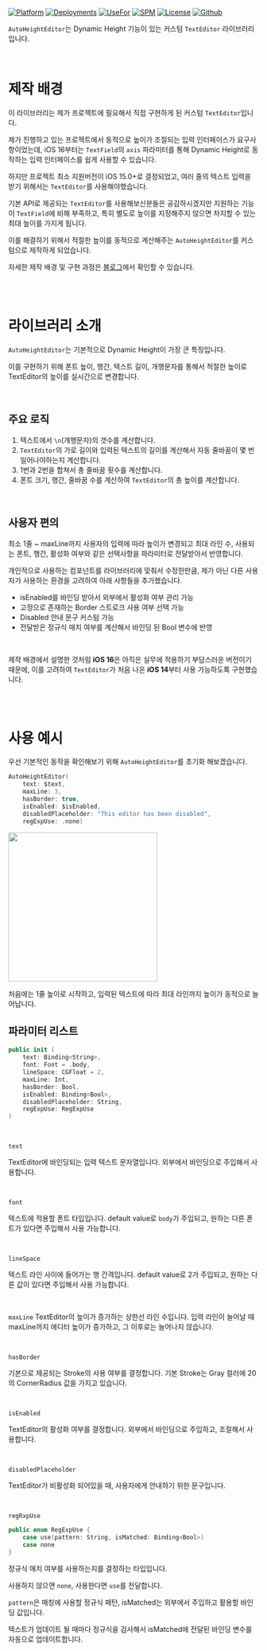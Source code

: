 [![Platform](https://img.shields.io/badge/Platform-iOS_iPadOS-orange.svg)](https://developer.apple.com/ios/)
[![Deployments](https://img.shields.io/badge/Deployments-14.0+-skyblue.svg)](https://developer.apple.com/documentation/ios-ipados-release-notes/ios-ipados-14-release-notes)
[![UseFor](https://img.shields.io/badge/UseFor-SwiftUI-blue.svg)](https://developer.apple.com/xcode/swiftui/)
[![SPM](https://img.shields.io/badge/SPM-Compatible-khaki.svg)](https://github.com/apple/swift-package-manager)
[![License](https://img.shields.io/badge/License-MIT-yellow.svg)](https://github.com/wontaeyoung/AutoHeightEditor/blob/main/LICENSE)
[![Github](https://img.shields.io/badge/Author-wontaeyoung-red.svg)](https://www.github.com/wontaeyoung)

`AutoHeightEditor`는 Dynamic Height 기능이 있는 커스텀 `TextEditor` 라이브러리입니다. 

<br>

# 제작 배경

이 라이브러리는 제가 프로젝트에 필요해서 직접 구현하게 된 커스텀 `TextEditor`입니다.

제가 진행하고 있는 프로젝트에서 동적으로 높이가 조절되는 입력 인터페이스가 요구사항이었는데, iOS 16부터는 `TextField`의 `axis` 파라미터를 통해 Dynamic Height로 동작하는 입력 인터페이스를 쉽게 사용할 수 있습니다.

하지만 프로젝트 최소 지원버전이 iOS 15.0+로 결정되었고, 여러 줄의 텍스트 입력을 받기 위해서는 `TextEditor`를 사용해야했습니다.

기본 API로 제공되는 `TextEditor`를 사용해보신분들은 공감하시겠지만 지원하는 기능이 `TextField`에 비해 부족하고, 특히 별도로 높이를 지정해주지 않으면 차지할 수 있는 최대 높이를 가지게 됩니다.

이를 해결하기 위해서 적절한 높이를 동적으로 계산해주는 `AutoHeightEditor`를 커스텀으로 제작하게 되었습니다.

자세한 제작 배경 및 구현 과정은 [블로그](https://velog.io/@wontaeyoung/swiftui4)에서 확인할 수 있습니다.

<br><br>

# 라이브러리 소개

`AutoHeightEditor`는 기본적으로 Dynamic Height이 가장 큰 특징입니다.

이를 구현하기 위해 폰트 높이, 행간, 텍스트 길이, 개행문자를 통해서 적절한 높이로 TextEditor의 높이를 실시간으로 변경합니다.

<br>

## 주요 로직

1. 텍스트에서 `\n`(개행문자)의 갯수를 계산합니다.
2. `TextEditor`의 가로 길이와 입력된 텍스트의 길이를 계산해서 자동 줄바꿈이 몇 번 일어나야하는지 계산합니다.
3. 1번과 2번을 합쳐서 총 줄바꿈 횟수를 계산합니다.
4. 폰트 크기, 행간, 줄바꿈 수를 계산하여 `TextEditor`의 총 높이를 계산합니다.

<br>

## 사용자 편의

최소 1줄 ~ maxLine까지 사용자의 입력에 따라 높이가 변경되고 최대 라인 수, 사용되는 폰트, 행간, 활성화 여부와 같은 선택사항을 파라미터로 전달받아서 반영합니다.

개인적으로 사용하는 컴포넌트를 라이브러리에 맞춰서 수정한만큼, 제가 아닌 다른 사용자가 사용하는 환경을 고려하여 아래 사항들을 추가했습니다.

- isEnabled를 바인딩 받아서 외부에서 활성화 여부 관리 가능
- 고정으로 존재하는 Border 스트로크 사용 여부 선택 가능
- Disabled 안내 문구 커스텀 가능
- 전달받은 정규식 매치 여부를 계산해서 바인딩 된 Bool 변수에 반영

<br>

제작 배경에서 설명한 것처럼 **iOS 16**은 아직은 실무에 적용하기 부담스러운 버전이기 때문에, 이를 고려하여 `TextEditor`가 처음 나온 **iOS 14**부터 사용 가능하도록 구현했습니다.

<br><br>

# 사용 예시

우선 기본적인 동작을 확인해보기 위해 `AutoHeightEditor`를 초기화 해보겠습니다.

```swift
AutoHeightEditor(
    text: $text,
    maxLine: 3,
    hasBorder: true,
    isEnabled: $isEnabled,
    disabledPlaceholder: "This editor has been disabled",
    regExpUse: .none)
```

<img width="300" src="https://github.com/wontaeyoung/AutoHeightEditor/assets/45925685/4465d282-3bba-42c3-bd4f-45e8bfdb695f">

<br>

처음에는 1줄 높이로 시작하고, 입력된 텍스트에 따라 최대 라인까지 높이가 동적으로 늘어납니다.

## 파라미터 리스트

```swift
public init (
    text: Binding<String>,
    font: Font = .body,
    lineSpace: CGFloat = 2,
    maxLine: Int,
    hasBorder: Bool,
    isEnabled: Binding<Bool>,
    disabledPlaceholder: String,
    regExpUse: RegExpUse
)
```

<br>

`text`

TextEditor에 바인딩되는 입력 텍스트 문자열입니다. 외부에서 바인딩으로 주입해서 사용합니다.

<br>

`font`

텍스트에 적용할 폰트 타입입니다. default value로 `body`가 주입되고, 원하는 다른 폰트가 있다면 주입해서 사용 가능합니다.

<br>

`lineSpace`

텍스트 라인 사이에 들어가는 행 간격입니다. default value로 2가 주입되고, 원하는 다른 값이 있다면 주입해서 사용 가능합니다.

<br>

`maxLine`
TextEditor의 높이가 증가하는 상한선 라인 수입니다. 입력 라인이 늘어날 때 maxLine까지 에디터 높이가 증가하고, 그 이후로는 늘어나지 않습니다.

<br>

`hasBorder`

기본으로 제공되는 Stroke의 사용 여부를 결정합니다. 기본 Stroke는 Gray 컬러에 20의 CornerRadius 값을 가지고 있습니다.

<br>

`isEnabled`

TextEditor의 활성화 여부를 결정합니다. 외부에서 바인딩으로 주입하고, 조절해서 사용합니다.

<br>

`disabledPlaceholder`

TextEditor가 비활성화 되어있을 때, 사용자에게 안내하기 위한 문구입니다.

<br>

`regRxpUse`

```swift
public enum RegExpUse {
    case use(pattern: String, isMatched: Binding<Bool>)
    case none
}
```

정규식 매치 여부를 사용하는지를 결정하는 타입입니다. 

사용하지 않으면 `none`, 사용한다면 `use`를 전달합니다. 

`pattern`은 매칭에 사용할 정규식 패턴, isMatched는 외부에서 주입하고 활용할 바인딩 값입니다. 

텍스트가 업데이트 될 때마다 정규식을 검사해서 isMatched에 전달된 바인딩 변수를 자동으로 업데이트합니다.

